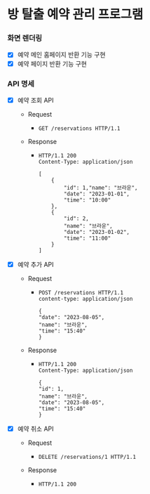 # 방 탈출 예약 관리 프로그램

### 화면 렌더링
- [x] 예약 메인 홈페이지 반환 기능 구현
- [x] 예약 페이지 반환 기능 구현

### API 명세
- [x] 예약 조회 API
  - Request
    - ```
      GET /reservations HTTP/1.1
      ```
      
  - Response
    - ```
      HTTP/1.1 200
      Content-Type: application/json
      
      [
          {
              "id": 1,"name": "브라운",
              "date": "2023-01-01",
              "time": "10:00"
          },
          {
              "id": 2,
              "name": "브라운",
              "date": "2023-01-02",
              "time": "11:00"
          }
      ]
      ``` 
      
- [x] 예약 추가 API 
  - Request
    - ```
      POST /reservations HTTP/1.1
      content-type: application/json 
    
      {
      "date": "2023-08-05",
      "name": "브라운",
      "time": "15:40"
      }
      ```
      
  - Response
    - ```
      HTTP/1.1 200
      Content-Type: application/json
      
      {
      "id": 1,
      "name": "브라운",
      "date": "2023-08-05",
      "time": "15:40"
      }
      ```
      
- [x] 예약 취소 API
   - Request 
     - ```
       DELETE /reservations/1 HTTP/1.1
       ```
       
   - Response
     - ```
       HTTP/1.1 200
       ``` 
